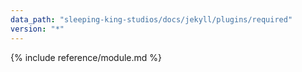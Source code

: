 ```yaml
---
data_path: "sleeping-king-studios/docs/jekyll/plugins/required"
version: "*"
---
```


{% include reference/module.md %}

